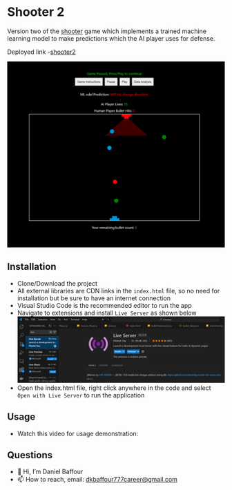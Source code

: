 # Shooter 2

Version two of the [shooter](https://github.com/dkbaffour777/shooter) game which implements a trained machine learning model to make predictions which the AI player uses for defense.

Deployed link -[shooter2](https://dkbaffour777.github.io/shooter2)

!['app'](assets/images/app.PNG)

## Installation

- Clone/Download the project
- All external libraries are CDN links in the `index.html` file, so no need for installation but be sure to have an internet connection
- Visual Studio Code is the recommended editor to run the app
- Navigate to extensions and install `Live Server` as shown below
  !['liveServer'](assets/images/liveServer.PNG)
- Open the index.html file, right click anywhere in the code and select `Open with Live Server` to run the application

## Usage

- Watch this video for usage demonstration:

## Questions

- 👋 Hi, I’m Daniel Baffour
- 📫 How to reach, email: dkbaffour777career@gmail.com

